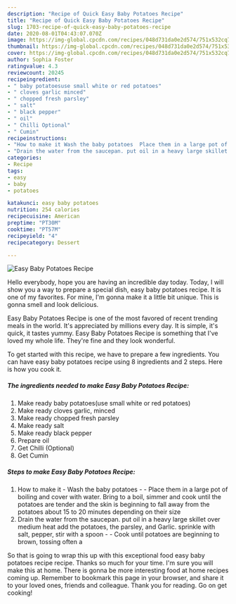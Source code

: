 ```yaml
---
description: "Recipe of Quick Easy Baby Potatoes Recipe"
title: "Recipe of Quick Easy Baby Potatoes Recipe"
slug: 1703-recipe-of-quick-easy-baby-potatoes-recipe
date: 2020-08-01T04:43:07.070Z
image: https://img-global.cpcdn.com/recipes/048d731da0e2d574/751x532cq70/easy-baby-potatoes-recipe-recipe-main-photo.jpg
thumbnail: https://img-global.cpcdn.com/recipes/048d731da0e2d574/751x532cq70/easy-baby-potatoes-recipe-recipe-main-photo.jpg
cover: https://img-global.cpcdn.com/recipes/048d731da0e2d574/751x532cq70/easy-baby-potatoes-recipe-recipe-main-photo.jpg
author: Sophia Foster
ratingvalue: 4.3
reviewcount: 20245
recipeingredient:
- " baby potatoesuse small white or red potatoes"
- " cloves garlic minced"
- " chopped fresh parsley"
- " salt"
- " black pepper"
- " oil"
- " Chilli Optional"
- " Cumin"
recipeinstructions:
- "How to make it Wash the baby potatoes  Place them in a large pot of boiling and cover with water. Bring to a boil, simmer and cook until the potatoes are tender and the skin is beginning to fall away from the potatoes about 15 to 20 minutes depending on their size"
- "Drain the water from the saucepan. put oil in a heavy large skillet over medium heat add the potatoes, the parsley, and Garlic. sprinkle with salt, pepper, stir with a spoon  Cook until potatoes are beginning to brown, tossing often a"
categories:
- Recipe
tags:
- easy
- baby
- potatoes

katakunci: easy baby potatoes 
nutrition: 254 calories
recipecuisine: American
preptime: "PT30M"
cooktime: "PT57M"
recipeyield: "4"
recipecategory: Dessert

---
```



![Easy Baby Potatoes Recipe](https://img-global.cpcdn.com/recipes/048d731da0e2d574/751x532cq70/easy-baby-potatoes-recipe-recipe-main-photo.jpg)

Hello everybody, hope you are having an incredible day today. Today, I will show you a way to prepare a special dish, easy baby potatoes recipe. It is one of my favorites. For mine, I'm gonna make it a little bit unique. This is gonna smell and look delicious.

Easy Baby Potatoes Recipe is one of the most favored of recent trending meals in the world. It's appreciated by millions every day. It is simple, it's quick, it tastes yummy. Easy Baby Potatoes Recipe is something that I've loved my whole life. They're fine and they look wonderful.




To get started with this recipe, we have to prepare a few ingredients. You can have easy baby potatoes recipe using 8 ingredients and 2 steps. Here is how you cook it.

<!--inarticleads1-->

##### The ingredients needed to make Easy Baby Potatoes Recipe:

1. Make ready  baby potatoes(use small white or red potatoes)
1. Make ready  cloves garlic, minced
1. Make ready  chopped fresh parsley
1. Make ready  salt
1. Make ready  black pepper
1. Prepare  oil
1. Get  Chilli (Optional)
1. Get  Cumin




<!--inarticleads2-->

##### Steps to make Easy Baby Potatoes Recipe:

1. How to make it - Wash the baby potatoes -  - Place them in a large pot of boiling and cover with water. Bring to a boil, simmer and cook until the potatoes are tender and the skin is beginning to fall away from the potatoes about 15 to 20 minutes depending on their size
1. Drain the water from the saucepan. put oil in a heavy large skillet over medium heat add the potatoes, the parsley, and Garlic. sprinkle with salt, pepper, stir with a spoon -  - Cook until potatoes are beginning to brown, tossing often a




So that is going to wrap this up with this exceptional food easy baby potatoes recipe recipe. Thanks so much for your time. I'm sure you will make this at home. There is gonna be more interesting food at home recipes coming up. Remember to bookmark this page in your browser, and share it to your loved ones, friends and colleague. Thank you for reading. Go on get cooking!
